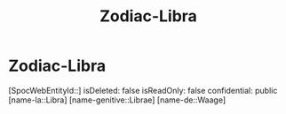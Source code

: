 ﻿---
title: "Zodiac-Libra"
type: Zodiac
tags:
- astro/Zodiac

---

# Zodiac-Libra

[SpocWebEntityId::]
isDeleted: false
isReadOnly: false
confidential: public
[name-la::Libra]
[name-genitive::Librae]
[name-de::Waage]
